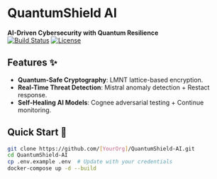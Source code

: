 # QuantumShield AI  
**AI-Driven Cybersecurity with Quantum Resilience**  
[![Build Status](https://img.shields.io/github/actions/workflow/status/[YourOrg]/QuantumShield-AI/main.yml)](https://github.com/[YourOrg]/QuantumShield-AI/actions)
[![License](https://img.shields.io/badge/License-Apache_2.0-blue.svg)](https://opensource.org/licenses/Apache-2.0)

## Features ✨
- **Quantum-Safe Cryptography**: LMNT lattice-based encryption.
- **Real-Time Threat Detection**: Mistral anomaly detection + Restact response.
- **Self-Healing AI Models**: Cognee adversarial testing + Continue monitoring.

## Quick Start 🚀
```bash
git clone https://github.com/[YourOrg]/QuantumShield-AI.git
cd QuantumShield-AI
cp .env.example .env  # Update with your credentials
docker-compose up -d --build
